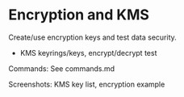 # Encryption and KMS
Create/use encryption keys and test data security.
- KMS keyrings/keys, encrypt/decrypt test
  
Commands: See commands.md

Screenshots: KMS key list, encryption example
